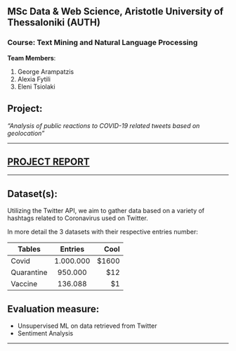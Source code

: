 ## MSc Data & Web Science, Aristotle University of Thessaloniki (AUTH)
### Course: Text Mining and Natural Language Processing

**Team Members**:
1. George Arampatzis
2. Alexia Fytili
3. Eleni Tsiolaki

## Project:
*“Analysis of public reactions to COVID-19 related tweets based on geolocation”*

----------------------------------------------------

## [PROJECT REPORT](https://drive.google.com/file/d/1D9RShWGWAr4y8_9XqsGT8kg2dIgVL8IE/view?usp=sharing)

----------------------------------------------------

## Dataset(s):
Utilizing the Twitter API, we aim to gather data based on a variety of hashtags related to Coronavirus used on Twitter.

In more detail the 3 datasets with their respective entries number:  

| Tables        | Entries       | Cool  |
| ------------- |:-------------:| -----:|
| Covid         | 1.000.000     | $1600 |
| Quarantine    | 950.000       |   $12 |
| Vaccine       | 136.088       |    $1 |

## Evaluation measure:
- Unsupervised ML on data retrieved from Twitter
- Sentiment Analysis

----------------------------------------------------

